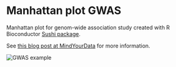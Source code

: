 # Manhattan plot GWAS

Manhattan plot for genom-wide association study created with R Bioconductor [Sushi package](https://www.bioconductor.org/packages/release/bioc/vignettes/Sushi/inst/doc/Sushi.pdf).

See [this blog post at MindYourData](https://mindyourdata.org/posts/manhattan-plot-for-gwas/) for more information.

![GWAS example](https://mindyourdata.org/wp-content/uploads/2021/04/GWAS_Manhattan_plot.png)
